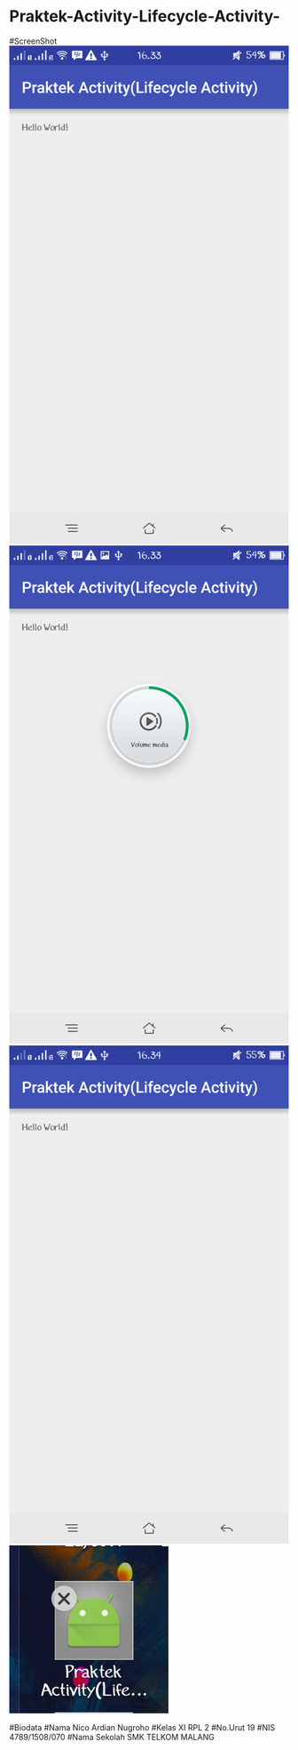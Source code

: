 # Praktek-Activity-Lifecycle-Activity-




#ScreenShot
![ScreenShot](https://github.com/NicoAN42/Praktek-Activity-Lifecycle-Activity-/blob/master/Screenshot_2016-10-09-16-33-34-83.png "")
![ScreenShot](https://github.com/NicoAN42/Praktek-Activity-Lifecycle-Activity-/blob/master/Screenshot_2016-10-09-16-33-40-76.png "")
![ScreenShot](https://github.com/NicoAN42/Praktek-Activity-Lifecycle-Activity-/blob/master/Screenshot_2016-10-09-16-34-40-80.png "")
![ScreenShot](https://github.com/NicoAN42/Praktek-Activity-Lifecycle-Activity-/blob/master/IMG_20161009_163520.jpg "")


#Biodata
#Nama
  Nico Ardian Nugroho
#Kelas
  XI RPL 2
#No.Urut
  19
#NIS
  4789/1508/070
#Nama Sekolah
  SMK TELKOM MALANG
